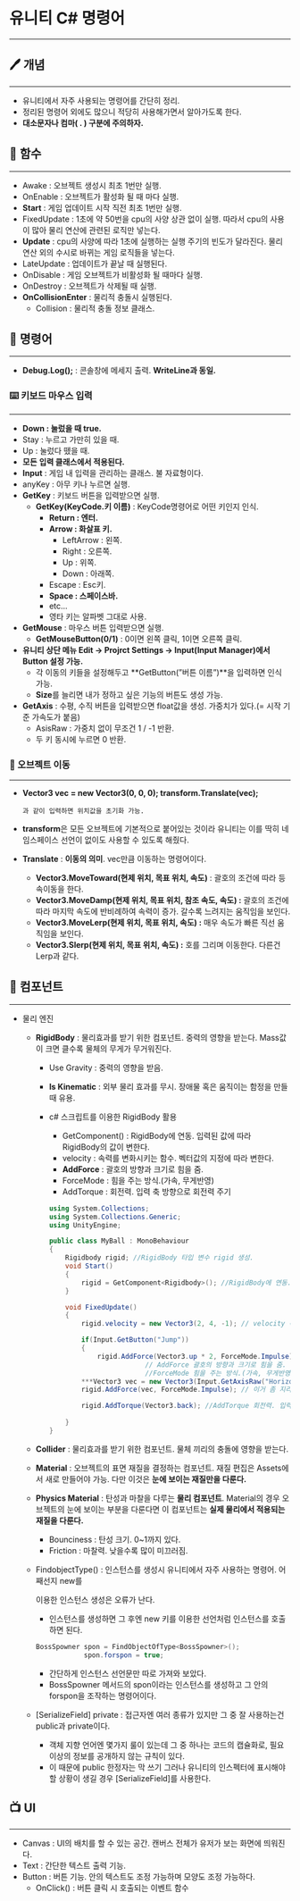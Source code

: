 # 유니티 C# 명령어

---

## 🖊️ 개념

---

- 유니티에서 자주 사용되는 명령어를 간단히 정리.
- 정리된 명령어 외에도 많으니 적당히 사용해가면서 알아가도록 한다.
- **대소문자나 컴마( . ) 구분에 주의하자.**

## 🎁 함수

---

- Awake : 오브젝트 생성시 최초 1번만 실행.
- OnEnable : 오브젝트가 활성화 될 때 마다 실행.
- **Start** : 게임 업데이트 시작 직전 최초 1번만 실행.
- FixedUpdate : 1초에 약 50번을 cpu의 사양 상관 없이 실행. 따라서 cpu의 사용이 많아 물리 연산에 관련된 로직만 넣는다.
- **Update** : cpu의 사양에 따라 1초에 실행하는 실행 주기의 빈도가 달라진다. 물리 연산 외의 수시로 바뀌는 게임 로직들을 넣는다.
- LateUpdate : 업데이트가 끝날 때 실행된다.
- OnDisable : 게임 오브젝트가 비활성화 될 때마다 실행.
- OnDestroy : 오브젝트가 삭제될 때 실행.
- **OnCollisionEnter** : 물리적 충돌시 실행된다.
    - Collision : 물리적 충돌 정보 클래스.

## 🚨 명령어

---

- **Debug.Log();** : 콘솔창에 메세지 출력. **WriteLine과 동일.**

### ⌨️ 키보드 마우스 입력

---

- **Down : 눌렀을 때 true.**
- Stay : 누르고 가만히 있을 때.
- Up : 눌렀다 뗐을 때.
- **모든** **입력 클래스에서 적용된다.**
- **Input** : 게임 내 입력을 관리하는 클래스. 불 자료형이다.
- anyKey : 아무 키나 누르면 실행.
- **GetKey** : 키보드 버튼을 입력받으면 실행.
    - **GetKey(KeyCode.키 이름)** : KeyCode명령어로 어떤 키인지 인식.
        - **Return : 엔터.**
        - **Arrow : 화살표 키.**
            - LeftArrow : 왼쪽.
            - Right : 오른쪽.
            - Up : 위쪽.
            - Down : 아래쪽.
        - Escape : Esc키.
        - **Space : 스페이스바.**
        - etc...
        - 영타 키는 알파벳 그대로 사용.
- **GetMouse** : 마우스 버튼 입력받으면 실행.
    - **GetMouseButton(0/1)** : 0이면 왼쪽 클릭, 1이면 오른쪽 클릭.
- **유니티 상단 메뉴 Edit → Projrct Settings → Input(Input Manager)에서 Button 설정 가능.**
    - 각 이동의 키들을 설정해두고 **GetButton(”버튼 이름”)**을 입력하면 인식 가능.
    - **Size**를 늘리면 내가 정하고 싶은 기능의 버튼도 생성 가능.
- **GetAxis** : 수평, 수직 버튼을 입력받으면 float값을 생성. 가중치가 있다.(= 시작 기준 가속도가 붙음)
    - AsisRaw : 가중치 없이 무조건 1 / -1 반환.
    - 두 키 동시에 누르면 0 반환.

### 🚄 오브젝트 이동

---

- **Vector3 vec = new Vector3(0, 0, 0);
transform.Translate(vec);**

      과 같이 입력하면 위치값을 초기화 가능.

- **transform**은 모든 오브젝트에 기본적으로 붙어있는 것이라 유니티는 이를 딱히 네임스페이스 선언이 없이도 사용할 수 있도록 해줬다.
- **Translate** : **이동의 의미**. vec만큼 이동하는 명령어이다.
    - **Vector3.MoveToward(현제 위치, 목표 위치, 속도)** : 괄호의 조건에 따라 등속이동을 한다.
    - **Vector3.MoveDamp(현제 위치, 목표 위치, 참조 속도, 속도) :** 괄호의 조건에 따라 마지막 속도에 반비례하여 속력이 증가. 갈수록 느려지는 움직임을 보인다.
    - **Vector3.MoveLerp(현제 위치, 목표 위치, 속도) :** 매우 속도가 빠른 직선 움직임을 보인다.
    - **Vector3.Slerp(현제 위치, 목표 위치, 속도) :** 호를 그리며 이동한다. 다른건 Lerp과 같다.

## 📓 컴포넌트

---

- 물리 엔진
    - **RigidBody** : 물리효과를 받기 위한 컴포넌트. 중력의 영향을 받는다. Mass값이 크면 클수록 물체의 무게가 무거워진다.
        - Use Gravity : 중력의 영향을 받음.
        - **Is Kinematic** : 외부 물리 효과를 무시. 장애물 혹은 움직이는 함정을 만들 때 유용.
        - c# 스크립트를 이용한 RigidBody 활용
            - GetComponent<Rigidbody>() : RigidBody에 연동. 입력된 값에 따라 RigidBody의 값이 변한다.
            - velocity :  속력를 변화시키는 함수. 벡터값의 지정에 따라 변한다.
            - **AddForce** : 괄호의 방향과 크기로 힘을 줌.
            - ForceMode : 힘을 주는 방식.(가속, 무게반영)
            - AddTorque : 회전력. 입력 축 방향으로 회전력 주기
            
            ```csharp
            using System.Collections;
            using System.Collections.Generic;
            using UnityEngine;
            
            public class MyBall : MonoBehaviour
            {
                Rigidbody rigid; //RigidBody 타입 변수 rigid 생성.
                void Start()
                {
                    rigid = GetComponent<Rigidbody>(); //RigidBody에 연동.
                }
            
                void FixedUpdate()
                {
                    rigid.velocity = new Vector3(2, 4, -1); // velocity 속력 변화.
            
                    if(Input.GetButton("Jump"))
                    {
                        rigid.AddForce(Vector3.up * 2, ForceMode.Impulse);
            						// AddForce 괄호의 방향과 크기로 힘을 줌.
            						//ForceMode 힘을 주는 방식.(가속, 무게반영)
                    ***Vector3 vec = new Vector3(Input.GetAxisRaw("Horizontal"), 0, Input.GetAxisRaw("Vertical"));*** // 이동식은 이게 좋은 듯.
                    rigid.AddForce(vec, ForceMode.Impulse); // 이거 좀 지리네
            
                    rigid.AddTorque(Vector3.back); //AddTorque 회전력. 입력 축 방향으로 회전력 주기
                    
                }
            }
            ```
            
    - **Collider** : 물리효과를 받기 위한 컴포넌트. 물체 끼리의 충돌에 영향을 받는다.
    - **Material** : 오브젝트의 표면 재질을 결정하는 컴포넌트. 재질 편집은 Assets에서 새로 만들어야 가능. 다만 이것은 **눈에 보이는 재질만을 다룬다.**
    - **Physics Material** : 탄성과 마찰을 다루는 **물리 컴포넌트**. Material의 경우 오브젝트의 눈에 보이는 부분을 다룬다면 이 컴포넌트는 **실제 물리에서 적용되는 재질을 다룬다.**
        - Bounciness : 탄성 크기. 0~1까지 있다.
        - Friction : 마찰력. 낮을수록 많이 미끄러짐.
    - FindobjectType() : 인스턴스를 생성시 유니티에서 자주 사용하는 명령어. 어째선지 new를
        
        이용한 인스턴스 생성은 오류가 난다.
        
        - 인스턴스를 생성하면 그 후엔 new 키를 이용한 선언처럼 인스턴스를 호출하면 된다.
        
        ```csharp
        BossSpowner spon = FindObjectOfType<BossSpowner>();
                    spon.forspon = true;
        ```
        
        - 간단하게 인스턴스 선언문만 따로 가져와 보았다.
        - BossSpowner 메서드의 spon이라는 인스턴스를 생성하고 그 안의 forspon을 조작하는 명령어이다.
    - [SerializeField] private : 접근자엔 여러 종류가 있지만 그 중 잘 사용하는건 public과 private이다.
        - 객체 지향 언어엔 몇가지 룰이 있는데 그 중 하나는 코드의 캡슐화로, 필요 이상의 정보를 공개하지 않는 규칙이 있다.
        - 이 때문에 public 한정자는 막 쓰기 그러나 유니티의 인스펙터에 표시해야할 상황이 생길 경우 [SerializeField]를 사용한다.

## 📺 UI

---

- Canvas : UI의 배치를 할 수 있는 공간. 캔버스 전체가 유저가 보는 화면에 띄워진다.
- Text : 간단한 텍스트 출력 기능.
- Button : 버튼 기능. 안의 텍스트도 조정 가능하며 모양도 조정 가능하다.
    - OnClick() : 버튼 클릭 시 호출되는 이벤트 함수